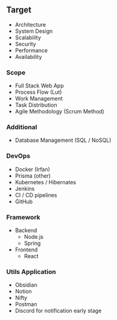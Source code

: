 ## Target
- Architecture
- System Design
- Scalability
- Security
- Performance
- Availability
### Scope
- Full Stack Web App
- Process Flow (Lut)
- Work Management
- Task Distribution
- Agile Methodology (Scrum Method)
### Additional
- Database Management (SQL / NoSQL)
### DevOps
- Docker (Irfan)
- Prisma (other)
- Kubernetes / Hibernates
- Jenkins
- CI / CD pipelines
- GitHub
### Framework
- Backend
  - Node.js
  - Spring
- Frontend
  - React

### Utils Application
- Obsidian
- Notion
- Nifty
- Postman
- Discord for notification early stage


